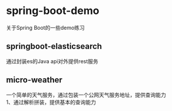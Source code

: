 # spring-boot-demo
关于Spring Boot的一些demo练习

## springboot-elasticsearch  
通过封装es的Java api对外提供rest服务  

## micro-weather
一个简单的天气服务，通过包装一个公网天气服务地址，提供查询能力  
1、通过解析拼装，提供基本的查询能力  